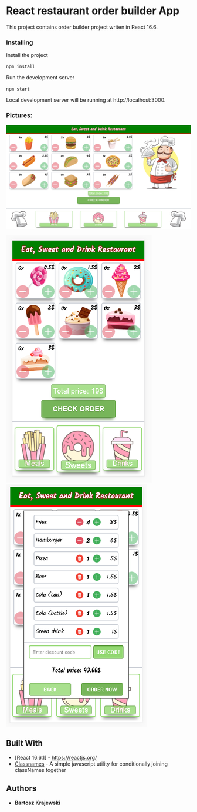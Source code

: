 # React restaurant order builder App

This project contains order builder project writen in React 16.6. 
### Installing

Install the project

```
npm install
```

Run the development server

```
npm start
```

Local development server will be running at http://localhost:3000. 

### Pictures:


![](Restaurant/ScreenShots/main.png)

![](Restaurant/ScreenShots/mobile.PNG)
![](Restaurant/ScreenShots/mobile_summary.PNG)


## Built With

* [React 16.6.1] - https://reactjs.org/
* [Classnames](https://github.com/JedWatson/classnames) - A simple javascript utility for conditionally joining classNames together



## Authors

* **Bartosz Krajewski** 

